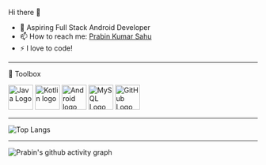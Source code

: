 Hi there 👋

<ul>
  
<li>🌱 Aspiring Full Stack Android Developer</li>

<li><g-emoji class="g-emoji" alias="mailbox" fallback-src="https://github.githubassets.com/images/icons/emoji/unicode/1f4eb.png">📫</g-emoji> How to reach me: <a href="https://www.linkedin.com/in/prabin-kumar-sahu-01a26a148/" rel="nofollow">Prabin Kumar Sahu</a></li>
<li>⚡ I love to code!</li>
</ul>


---
🧰 Toolbox
 
<img src="https://cdn.vox-cdn.com/thumbor/_AobZZDt_RVStktVR7mUZpBkovc=/0x0:640x427/1200x800/filters:focal(0x0:640x427)/cdn.vox-cdn.com/assets/1087137/java_logo_640.jpg" alt="Java Logo" width="50" height="50"/>       <img src="https://kotlinlang.org/assets/images/open-graph/kotlin_250x250.png" alt="Kotlin logo" width="50" height="50"/>        <img src="https://upload.wikimedia.org/wikipedia/commons/thumb/d/d7/Android_robot.svg/1200px-Android_robot.svg.png" alt="Android logo" width="50" height="50"/>       <img src="https://cdn.worldvectorlogo.com/logos/mysql-5.svg" alt="MySQL Logo" width="50" height="50"/>       <img src="https://ih1.redbubble.net/image.319955600.0912/st,small,507x507-pad,600x600,f8f8f8.u10.jpg" alt="GitHub Logo" width="50" height="50"/>       

---


![Top Langs](https://github-readme-stats.vercel.app/api/top-langs/?username=prabinkumarsahu28&layout=compact&theme=radical)

---

![Prabin's github activity graph](https://activity-graph.herokuapp.com/graph?username=prabinkumarsahu28&theme=dracula)
